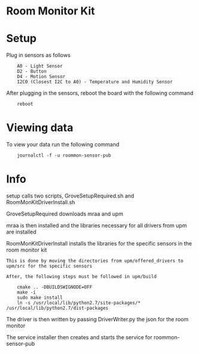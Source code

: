 # Room Monitor Kit
# Setup

Plug in sensors as follows

		A0 - Light Sensor
		D2 - Button
		D4 - Motion Sensor
		I2C0 (Closest I2C to A0) - Temperature and Humidity Sensor

After plugging in the sensors, reboot the board with the following command
	
		reboot

# Viewing data

To view your data run the following command

		journalctl -f -u roommon-sensor-pub

# Info
setup calls two scripts, GroveSetupRequired.sh and RoomMonKitDriverInstall.sh

GroveSetupRequired downloads mraa and upm

mraa is then installed and the libraries necessary for all drivers from upm are installed

RoomMonKitDriverInstall installs the libraries for the specific sensors in the room monitor kit

	This is done by moving the directories from upm/offered_drivers to upm/src for the specific sensors

	After, the following steps must be followed in upm/build

		cmake .. -DBUILDSWIGNODE=OFF
		make -i
		sudo make install
		ln -s /usr/local/lib/python2.7/site-packages/* /usr/local/lib/python2.7/dist-packages

The driver is then written by passing DriverWriter.py the json for the room monitor

The service installer then creates and starts the service for roommon-sensor-pub